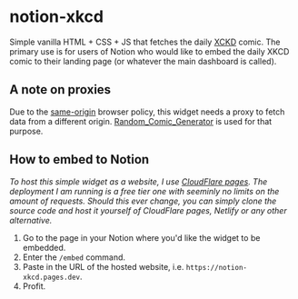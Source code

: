 # notion-xkcd

Simple vanilla HTML + CSS + JS that fetches the daily [XCKD](https://xkcd.com/) comic. The primary use is for users of Notion who would like to embed the daily XKCD comic to their landing page (or whatever the main 
dashboard is called).  

## A note on proxies
Due to the [same-origin](https://developer.mozilla.org/en-US/docs/Web/Security/Same-origin_policy) browser policy, this widget needs a proxy to fetch data from a different origin. [Random_Comic_Generator](https://github.com/AdityaTiwari2102/Random_Comic_Generator) is used for that purpose. 

## How to embed to Notion
*To host this simple widget as a website, I use [CloudFlare pages](https://pages.cloudflare.com/). The deployment I am running is a free tier one with seeminly no limits on the amount of requests. Should this ever change, you can simply clone the source code and host it yourself of CloudFlare pages, Netlify or any other alternative.*

1. Go to the page in your Notion where you'd like the widget to be embedded.
2. Enter the `/embed` command.
3. Paste in the URL of the hosted website, i.e. `https://notion-xkcd.pages.dev`.
4. Profit.
